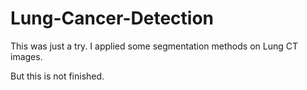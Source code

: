 # Lung-Cancer-Detection

This was just a try. I applied some segmentation methods on Lung CT images.

But this is not finished.
